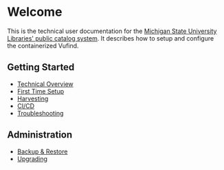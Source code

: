 # Welcome
This is the technical user documentation for the
[Michigan State University Libraries' public catalog system](https://catalog-beta.lib.msu.edu/).
It describes how to setup and configure the containerized Vufind.

## Getting Started
* [Technical Overview](tech-overview.md)
* [First Time Setup](first-time-setup.md)
* [Harvesting](harvesting.md)
* [CI/CD](CICD.md)
* [Troubleshooting](troubleshooting.md)

## Administration
* [Backup & Restore](backup-and-restore.md)
* [Upgrading](upgrading.md)
